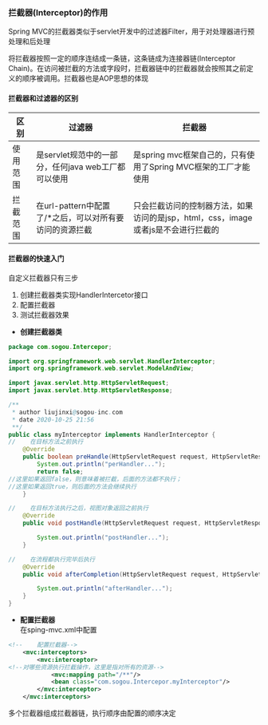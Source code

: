 ### 拦截器(Interceptor)的作用  
Spring MVC的拦截器类似于servlet开发中的过滤器Filter，用于对处理器进行预处理和后处理  
  
将拦截器按照一定的顺序连结成一条链，这条链成为连接器链(Interceptor Chain)。在访问被拦截的方法或字段时，拦截器链中的拦截器就会按照其之前定义的顺序被调用。拦截器也是AOP思想的体现  
  
#### 拦截器和过滤器的区别  
|区别|过滤器|拦截器|
|-|-|-|
|使用范围|是servlet规范中的一部分，任何java web工厂都可以使用|是spring mvc框架自己的，只有使用了Spring MVC框架的工厂才能使用|
|拦截范围|在url-pattern中配置了/*之后，可以对所有要访问的资源拦截|只会拦截访问的控制器方法，如果访问的是jsp，html，css，image或者js是不会进行拦截的|  
#### 拦截器的快速入门  
自定义拦截器只有三步  
1. 创建拦截器类实现HandlerIntercetor接口  
2. 配置拦截器  
3. 测试拦截器效果  
+ **创建拦截器类**  
```java
package com.sogou.Intercepor;

import org.springframework.web.servlet.HandlerInterceptor;
import org.springframework.web.servlet.ModelAndView;

import javax.servlet.http.HttpServletRequest;
import javax.servlet.http.HttpServletResponse;

/**
 * author liujinxi@sogou-inc.com
 * date 2020-10-25 21:56
 **/
public class myInterceptor implements HandlerInterceptor {
//    在目标方法之前执行
    @Override
    public boolean preHandle(HttpServletRequest request, HttpServletResponse response, Object handler) throws Exception {
        System.out.println("perHandler...");
        return false;
//这里如果返回false，则意味着被拦截，后面的方法都不执行；
//这里如果返回true，则后面的方法会继续执行
    }

//    在目标方法执行之后，视图对象返回之前执行
    @Override
    public void postHandle(HttpServletRequest request, HttpServletResponse response, Object handler, ModelAndView modelAndView) throws Exception {

        System.out.println("postHandler...");
    }

//    在流程都执行完毕后执行
    @Override
    public void afterCompletion(HttpServletRequest request, HttpServletResponse response, Object handler, Exception ex) throws Exception {

        System.out.println("afterHandler...");
    }
}

```  
+ **配置拦截器**  
在sping-mvc.xml中配置  
```xml
<!--    配置拦截器-->
    <mvc:interceptors>
        <mvc:interceptor>
<!--对哪些资源执行拦截操作，这里是指对所有的资源-->
            <mvc:mapping path="/**"/>
            <bean class="com.sogou.Intercepor.myInterceptor"/>
        </mvc:interceptor>
    </mvc:interceptors>
```  
多个拦截器组成拦截器链，执行顺序由配置的顺序决定  


